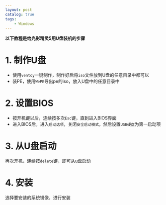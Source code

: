 ```yaml
---
layout: post   	
catalog: true 	
tags:
    - Windows
---
```




**以下教程是给光影精灵5用U盘装机的步骤**

# 1. 制作U盘

* 使用`ventoy`一键制作，制作好后将`iso`文件放到U盘的任意目录中都可以
* 装PE，使用`WePE`导出pe的iso，放入U盘中的任意目录中

# 2. 设置BIOS

* 按开机键以后，连续按多次`Esc`键，直到进入BIOS界面
* 进入BIOS后，进入`启动选项`，关闭`安全启动模式`，然后设置`USB硬盘`为第一启动项

# 3. 从U盘启动

再次开机，连续按`delete`键，即可从u盘启动

# 4. 安装

选择要安装的系统镜像，进行安装

